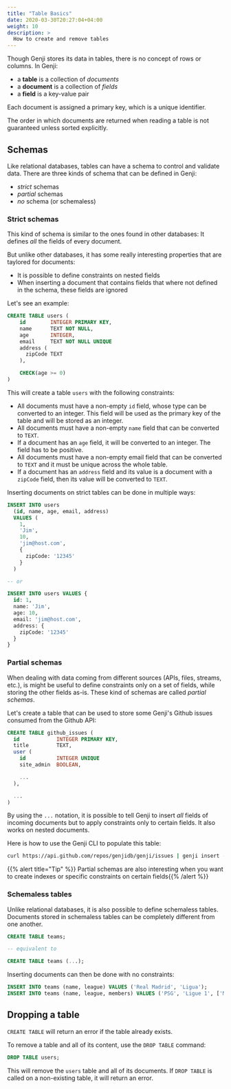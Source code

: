 ```yaml
---
title: "Table Basics"
date: 2020-03-30T20:27:04+04:00
weight: 10
description: >
  How to create and remove tables
---
```


Though Genji stores its data in tables, there is no concept of rows or columns. In Genji:

- a **table** is a collection of _documents_
- a **document** is a collection of _fields_
- a **field** is a key-value pair

Each document is assigned a primary key, which is a unique identifier.

The order in which documents are returned when reading a table is not guaranteed unless sorted explicitly.

## Schemas

Like relational databases, tables can have a schema to control and validate data. There are three kinds of schema that can be defined in Genji:

- _strict_ schemas
- _partial_ schemas
- _no_ schema (or schemaless)

### Strict schemas

This kind of schema is similar to the ones found in other databases: It defines _all_ the fields of every document.

But unlike other databases, it has some really interesting properties that are taylored for documents:

- It is possible to define constraints on nested fields
- When inserting a document that contains fields that where not defined in the schema, these fields are ignored

Let's see an example:

```sql
CREATE TABLE users (
    id        INTEGER PRIMARY KEY,
    name      TEXT NOT NULL,
    age       INTEGER,
    email     TEXT NOT NULL UNIQUE
    address (
      zipCode TEXT
    ),

    CHECK(age >= 0)
)
```

This will create a table `users` with the following constraints:

- All documents must have a non-empty `id` field, whose type can be converted to an integer. This field will be used as the primary key of the table and will be stored as an integer.
- All documents must have a non-empty `name` field that can be converted to `TEXT`.
- If a document has an `age` field, it will be converted to an integer. The field has to be positive.
- All documents must have a non-empty email field that can be converted to `TEXT` and it must be unique across the whole table.
- If a document has an `address` field and its value is a document with a `zipCode` field, then its value will be converted to `TEXT`.

Inserting documents on strict tables can be done in multiple ways:

```sql
INSERT INTO users
  (id, name, age, email, address)
  VALUES (
    1,
    'Jim',
    10,
    'jim@host.com',
    {
      zipCode: '12345'
    }
  )

-- or

INSERT INTO users VALUES {
  id: 1,
  name: 'Jim',
  age: 10,
  email: 'jim@host.com',
  address: {
    zipCode: '12345'
  }
}
```

### Partial schemas

When dealing with data coming from different sources (APIs, files, streams, etc.), is might be useful to define constraints only on a set of fields, while storing the other fields as-is.
These kind of schemas are called _partial schemas_.

Let's create a table that can be used to store some Genji's Github issues consumed from the Github API:

```sql
CREATE TABLE github_issues (
  id            INTEGER PRIMARY KEY,
  title         TEXT,
  user (
    id          INTEGER UNIQUE
    site_admin  BOOLEAN,

    ...
  ),

  ...
)
```

By using the `...` notation, it is possible to tell Genji to insert _all_ fields of incoming documents but to apply constraints only to certain fields. It also works on nested documents.

Here is how to use the Genji CLI to populate this table:

```bash
curl https://api.github.com/repos/genjidb/genji/issues | genji insert --db mydb -t github_issues
```

{{% alert title="Tip" %}} Partial schemas are also interesting when you want to create indexes or specific constraints on certain fields{{% /alert %}}

### Schemaless tables

Unlike relational databases, it is also possible to define schemaless tables.
Documents stored in schemaless tables can be completely different from one another.

```sql
CREATE TABLE teams;

-- equivalent to

CREATE TABLE teams (...);
```

Inserting documents can then be done with no constraints:

```sql
INSERT INTO teams (name, league) VALUES ('Real Madrid', 'Ligua');
INSERT INTO teams (name, league, members) VALUES ('PSG', 'Ligue 1', ['Messi']);
```

## Dropping a table

`CREATE TABLE` will return an error if the table already exists.

To remove a table and all of its content, use the `DROP TABLE` command:

```sql
DROP TABLE users;
```

This will remove the `users` table and all of its documents. If `DROP TABLE` is called on a non-existing table, it will return an error.

